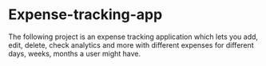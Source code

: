 # Expense-tracking-app
The following project is an expense tracking application which lets you add, edit, delete, check analytics and more with different expenses for different days, weeks, months a user might have.
